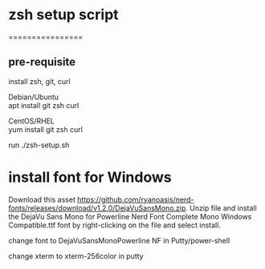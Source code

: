 # zsh setup script  
================

pre-requisite  
-------------  
install zsh, git, curl  

Debian/Ubuntu  
apt install git zsh curl  

CentOS/RHEL  
yum install git zsh curl  

run ./zsh-setup.sh  

install font for Windows
=========================
Download this asset https://github.com/ryanoasis/nerd-fonts/releases/download/v1.2.0/DejaVuSansMono.zip. Unzip file and install the DejaVu Sans Mono for Powerline Nerd Font Complete Mono Windows Compatible.ttf font by right-clicking on the file and select install.

change font to DejaVuSansMonoPowerline NF in Putty/power-shell

change xterm to xterm-256color in putty
